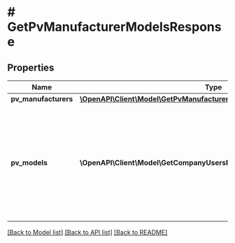 # # GetPvManufacturerModelsResponse

## Properties

Name | Type | Description | Notes
------------ | ------------- | ------------- | -------------
**pv_manufacturers** | [**\OpenAPI\Client\Model\GetPvManufacturerModelsResponsePvManufacturers**](GetPvManufacturerModelsResponsePvManufacturers.md) |  | [optional]
**pv_models** | **\OpenAPI\Client\Model\GetCompanyUsersResponseUsersInner[][]** | A list of PV models for this manufacturer. Each element in the list is an array including the model&#39;s primary key and name. The list may be empty. | [optional]

[[Back to Model list]](../../README.md#models) [[Back to API list]](../../README.md#endpoints) [[Back to README]](../../README.md)
